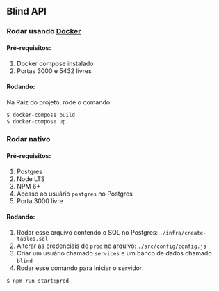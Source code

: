 ## Blind API

### Rodar usando [Docker](https://www.docker.com)

#### Pré-requisitos:
1. Docker compose instalado
2. Portas 3000 e 5432 livres

#### Rodando:
Na Raiz do projeto, rode o comando:
```bash
$ docker-compose build
$ docker-compose up
```

### Rodar nativo

#### Pré-requisitos:
1. Postgres
2. Node LTS
3. NPM 6+
4. Acesso ao usuário `postgres` no Postgres
5. Porta 3000 livre

#### Rodando: 
1. Rodar esse arquivo contendo o SQL no Postgres: `./infra/create-tables.sql`
2. Alterar as credenciais de `prod` no arquivo: `./src/config/config.js`
3. Criar um usuário chamado `services` e um banco de dados chamado `blind` 
4. Rodar esse comando para iniciar o servidor:
```bash
$ npm run start:prod
```
